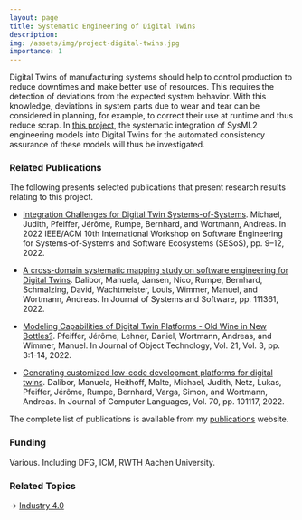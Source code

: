 ```yaml
---
layout: page
title: Systematic Engineering of Digital Twins
description: 
img: /assets/img/project-digital-twins.jpg
importance: 1
---
```


Digital Twins of manufacturing systems should help to control production to reduce downtimes and make better use of resources. This requires the detection of deviations from the expected system behavior. With this knowledge, deviations in system parts due to wear and tear can be considered in planning, for example, to correct their use at runtime and thus reduce scrap. In [this project](https://www.rwth-aachen.de/go/id/vuc/lidx/1), the systematic integration of SysML2 engineering models into Digital Twins for the automated consistency assurance of these models will thus be investigated.

### Related Publications

The following presents selected publications that present research results relating to this project. 

- [Integration Challenges for Digital Twin Systems-of-Systems](https://www.se-rwth.de/publications/Integration-Challenges-for-Digital-Twin-Systems-of-Systems.pdf). Michael, Judith, Pfeiffer, Jérôme, Rumpe, Bernhard, and Wortmann, Andreas. In 2022 IEEE/ACM 10th International Workshop on Software Engineering for Systems-of-Systems and Software Ecosystems (SESoS), pp. 9–12,  2022. 

- [A cross-domain systematic mapping study on software engineering for Digital Twins](https://awortmann.github.io/downloads/paper/A_Cross-Domain_Systematic_Mapping_Study_on_Software_Engineering_for_Digital_Twins.pdf). Dalibor, Manuela, Jansen, Nico, Rumpe, Bernhard, Schmalzing, David, Wachtmeister, Louis, Wimmer, Manuel, and Wortmann, Andreas. In Journal of Systems and Software, pp. 111361,  2022. 

-  [Modeling Capabilities of Digital Twin Platforms - Old Wine in New Bottles?](https://raw.githubusercontent.com/awortmann/awortmann.github.io/master/downloads/paper/Modeling_Capabilities_of_Digital_Twin_Platforms_-_Old_Wine_in_New_Bottles.pdf). Pfeiffer, Jérôme, Lehner, Daniel, Wortmann, Andreas, and Wimmer, Manuel. In Journal of Object Technology, Vol. 21, Vol. 3, pp. 3:1-14,  2022.

- [Generating customized low-code development platforms for digital twins](https://raw.githubusercontent.com/awortmann/awortmann.github.io/master/downloads/paper/Generating_Customized_Low-Code_Development_Platforms_for_Digital_Twins.pdf). Dalibor, Manuela, Heithoff, Malte, Michael, Judith, Netz, Lukas, Pfeiffer, Jérôme, Rumpe, Bernhard, Varga, Simon, and Wortmann, Andreas. In Journal of Computer Languages, Vol. 70, pp. 101117,  2022. 

The complete list of publications is available from my [publications](https://awortmann.github.io/publications/) website.

### Funding

Various. Including DFG, ICM, RWTH Aachen University. 

### Related Topics

→ [Industry 4.0](https://awortmann.github.io/research/industry_40/)